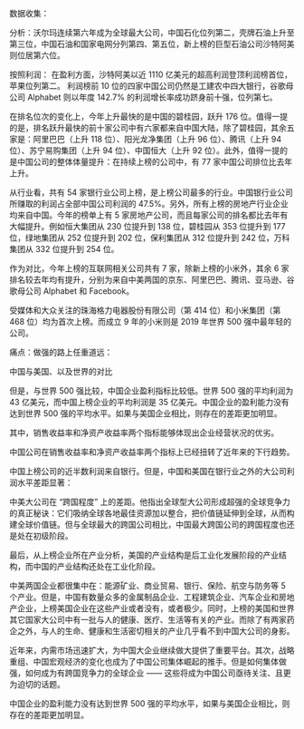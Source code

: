 
数据收集：

分析：沃尔玛连续第六年成为全球最大公司，中国石化位列第二，壳牌石油上升至第三位，中国石油和国家电网分列第四、第五位，新上榜的巨型石油公司沙特阿美则位居第六位。

按照利润：
在盈利方面，沙特阿美以近 1110 亿美元的超高利润登顶利润榜首位，苹果位列第二。
利润榜前 10 位的四家中国公司仍然是工建农中四大银行，谷歌母公司 Alphabet 则以年度 142.7% 的利润增长率成功跻身前十强，位列第七。

在排名位次的变化上，今年上升最快的是中国的碧桂园，跃升 176 位。值得一提的是，排名跃升最快的前十家公司中有六家都来自中国大陆，除了碧桂园，其余五家是：阿里巴巴（上升 118 位）、阳光龙净集团（上升 96 位）、腾讯（上升 94 位）、苏宁易购集团（上升 94 位）、中国恒大（上升 92 位）。此外，值得一提的是中国公司的整体体量提升：在持续上榜的公司中，有 77 家中国公司排位比去年上升。

从行业看，共有 54 家银行业公司上榜，是上榜公司最多的行业。中国银行业公司所赚取的利润占全部中国公司利润的 47.5%。另外，所有上榜的房地产行业企业均来自中国。今年的榜单上有 5 家房地产公司，而且每家公司的排名都比去年有大幅提升。例如恒大集团从 230 位提升到 138 位，碧桂园从 353 位提升到 177 位，绿地集团从 252 位提升到 202 位，保利集团从 312 位提升到 242 位，万科集团从 332 位提升到 254 位。

作为对比，今年上榜的互联网相关公司共有 7 家，除新上榜的小米外，其余 6 家排名较去年均有提升，分别为来自中美两国的京东、阿里巴巴、腾讯、亚马逊、谷歌母公司 Alphabet 和 Facebook。

受媒体和大众关注的珠海格力电器股份有限公司（第 414 位）和小米集团（第 468 位）均为首次上榜。而成立 9 年的小米则是 2019 年世界 500 强中最年轻的公司。

痛点：做强的路上任重道远：


中国与美国、以及世界的对比

但是，与世界 500 强比较，中国企业盈利指标比较低。世界 500 强的平均利润为 43 亿美元，而中国上榜企业的平均利润是 35 亿美元。中国企业的盈利能力没有达到世界 500 强的平均水平。如果与美国企业相比，则存在的差距更加明显。

其中，销售收益率和净资产收益率两个指标能够体现出企业经营状况的优劣。

中国公司在销售收益率和净资产收益率两个指标上已经扭转了近年来的下行趋势。

中国上榜公司的近半数利润来自银行。但是，中国和美国在银行业之外的大公司利润水平差距显著：

中美大公司在 “跨国程度” 上的差距。他指出全球型大公司形成超强的全球竞争力的真正秘诀：它们吸纳全球各地最佳资源加以整合，把价值链延伸到全球，从而构建全球价值链。但与全球最大的跨国公司相比，中国最大跨国公司的跨国程度也还是处在初级阶段。

最后，从上榜企业所在产业分析，美国的产业结构是后工业化发展阶段的产业结构，而中国的产业结构还处在工业化阶段。


中美两国企业都很集中在：能源矿业、商业贸易、银行、保险、航空与防务等 5 个产业。但是，中国有数量众多的金属制品企业、工程建筑企业、汽车企业和房地产企业，上榜美国企业在这些产业或者没有，或者极少。同时，上榜的美国和世界其它国家大公司中有一批与人的健康、医疗、生活等有关的产业。而除了有两家药企之外，与人的生命、健康和生活密切相关的产业几乎看不到中国大公司的身影。

近年来，内需市场迅速扩大，为中国大企业继续做大提供了重要平台。其次，战略重组、中国宏观经济的变化也成为了中国公司集体崛起的推手。但是如何集体做强，如何成为有跨国竞争力的全球企业 —— 这些将成为中国公司亟待关注、且更为迫切的话题。

中国企业的盈利能力没有达到世界 500 强的平均水平，如果与美国企业相比，则存在的差距更加明显。

